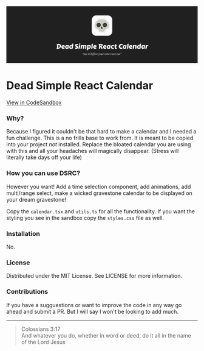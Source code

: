 <img src="https://raw.githubusercontent.com/tscritch/dead-simple-react-calendar/main/images/header.jpg" alt="header">

# Dead Simple React Calendar
[View in CodeSandbox](https://codesandbox.io/s/dead-simple-react-calendar-5l3fg)

### Why?
Because I figured it couldn't be that hard to make a calendar and I needed a fun challenge. This is a no frills base to work from. It is meant to be copied into your project _not_ installed. Replace the bloated calendar you are using with this and all your headaches will magically disappear. (Stress will literally take days off your life)

### How you can use DSRC?
However you want! Add a time selection component, add animations, add multi/range select, make a wicked gravestone calendar to be displayed on your dream gravestone!

Copy the `calendar.tsx` and `utils.ts` for all the functionality.
If you want the styling you see in the sandbox copy the `styles.css` file as well.

### Installation
No.

### License
Distributed under the MIT License. See LICENSE for more information.

### Contributions
If you have a sugguestions or want to improve the code in any way go ahead and submit a PR. But I will say I won't be looking to add much.

-----

> Colossians 3:17<br/>
> And whatever you do, whether in word or deed, do it all in the name of the Lord Jesus

